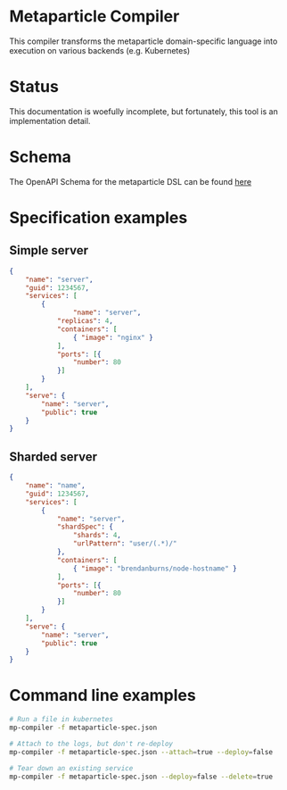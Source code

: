 # Metaparticle Compiler

This compiler transforms the metaparticle domain-specific language into execution
on various backends (e.g. Kubernetes)

# Status

This documentation is woefully incomplete, but fortunately, this tool is an implementation
detail.

# Schema
The OpenAPI Schema for the metaparticle DSL can be found [here](api.yaml)

# Specification examples

## Simple server

```json
{
    "name": "server",
    "guid": 1234567, 
    "services": [ 
        {
                "name": "server",
            "replicas": 4,
            "containers": [
                { "image": "nginx" }
            ],
            "ports": [{
                "number": 80
            }]
        }
    ],
    "serve": {
        "name": "server",
        "public": true
    }
}
```

## Sharded server

```json
{
    "name": "name",
    "guid": 1234567, 
    "services": [ 
        {
            "name": "server",
            "shardSpec": {
                "shards": 4,
                "urlPattern": "user/(.*)/"
            },
            "containers": [
                { "image": "brendanburns/node-hostname" }
            ],
            "ports": [{
                "number": 80
            }]
        }
    ],
    "serve": {
        "name": "server",
        "public": true
    }
}
```


# Command line examples

```sh
# Run a file in kubernetes
mp-compiler -f metaparticle-spec.json

# Attach to the logs, but don't re-deploy
mp-compiler -f metaparticle-spec.json --attach=true --deploy=false

# Tear down an existing service
mp-compiler -f metaparticle-spec.json --deploy=false --delete=true
```

